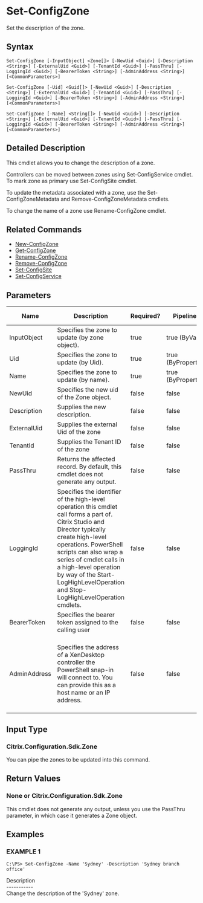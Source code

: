 ﻿# Set-ConfigZone

   Set the description of the zone.

## Syntax
```
Set-ConfigZone [-InputObject] <Zone[]> [-NewUid <Guid>] [-Description <String>] [-ExternalUid <Guid>] [-TenantId <Guid>] [-PassThru] [-LoggingId <Guid>] [-BearerToken <String>] [-AdminAddress <String>] [<CommonParameters>]

Set-ConfigZone [-Uid] <Guid[]> [-NewUid <Guid>] [-Description <String>] [-ExternalUid <Guid>] [-TenantId <Guid>] [-PassThru] [-LoggingId <Guid>] [-BearerToken <String>] [-AdminAddress <String>] [<CommonParameters>]

Set-ConfigZone [-Name] <String[]> [-NewUid <Guid>] [-Description <String>] [-ExternalUid <Guid>] [-TenantId <Guid>] [-PassThru] [-LoggingId <Guid>] [-BearerToken <String>] [-AdminAddress <String>] [<CommonParameters>]
```

## Detailed Description
   This cmdlet allows you to change the description of a zone.

Controllers can be moved between zones using Set-ConfigService cmdlet. To mark zone as primary use Set-ConfigSite cmdlet.

To update the metadata associated with a zone, use the Set-ConfigZoneMetadata and Remove-ConfigZoneMetadata cmdlets.

To change the name of a zone use Rename-ConfigZone cmdlet.

## Related Commands
  * [New-ConfigZone](New-ConfigZone.html)
  * [Get-ConfigZone](Get-ConfigZone.html)
  * [Rename-ConfigZone](Rename-ConfigZone.html)
  * [Remove-ConfigZone](Remove-ConfigZone.html)
  * [Set-ConfigSite](Set-ConfigSite.html)
  * [Set-ConfigService](Set-ConfigService.html)
## Parameters

| Name   | Description | Required? | Pipeline Input | Default Value |
| --- | --- | --- | --- | --- |
| InputObject | Specifies the zone to update (by zone object). | true | true (ByValue) |  |
| Uid | Specifies the zone to update (by Uid). | true | true (ByPropertyName) |  |
| Name | Specifies the zone to update (by name). | true | true (ByPropertyName) |  |
| NewUid | Specifies the new uid of the Zone object. | false | false |  |
| Description | Supplies the new description. | false | false |  |
| ExternalUid | Supplies the external Uid of the zone | false | false |  |
| TenantId | Supplies the Tenant ID of the zone | false | false |  |
| PassThru | Returns the affected record. By default, this cmdlet does not generate any output. | false | false | False |
| LoggingId | Specifies the identifier of the high-level operation this cmdlet call forms a part of. Citrix Studio and Director typically create high-level operations. PowerShell scripts can also wrap a series of cmdlet calls in a high-level operation by way of the Start-LogHighLevelOperation and Stop-LogHighLevelOperation cmdlets. | false | false |  |
| BearerToken | Specifies the bearer token assigned to the calling user | false | false |  |
| AdminAddress | Specifies the address of a XenDesktop controller the PowerShell snap-in will connect to. You can provide this as a host name or an IP address. | false | false | Localhost. Once a value is provided by any cmdlet, this value becomes the default. |

## Input Type
### Citrix.Configuration.Sdk.Zone
   You can pipe the zones to be updated into this command.
## Return Values
### None or Citrix.Configuration.Sdk.Zone
   This cmdlet does not generate any output, unless you use the PassThru parameter, in which case it generates a Zone object.
## Examples

### EXAMPLE 1
```
C:\PS> Set-ConfigZone -Name 'Sydney' -Description 'Sydney branch office'
```
   Description<br>-----------<br>Change the description of the 'Sydney' zone.

